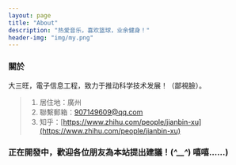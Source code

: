 ```yaml
---
layout: page
title: "About"
description: "热爱音乐，喜欢篮球，业余健身！"
header-img: "img/my.png"
---
```


### 關於

   大三旺，電子信息工程，致力于推动科学技术发展！（鄙視臉）。	  
 
 > 1. 居住地：廣州					
 > 2. 聯繫郵箱：907149609@qq.com					
 > 3. 知乎：[https://www.zhihu.com/people/jianbin-xu](https://www.zhihu.com/people/jianbin-xu)
	
### 正在開發中，歡迎各位朋友為本站提出建議！(*^__^*) 嘻嘻……)
